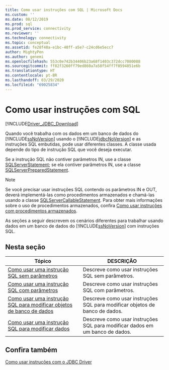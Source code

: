 ```yaml
---
title: Como usar instruções com SQL | Microsoft Docs
ms.custom: ''
ms.date: 08/12/2019
ms.prod: sql
ms.prod_service: connectivity
ms.reviewer: ''
ms.technology: connectivity
ms.topic: conceptual
ms.assetid: fe28f48a-e1bc-48ff-a5e7-c24cd6e5ecc7
author: MightyPen
ms.author: genemi
ms.openlocfilehash: 553c0e742b34406b23a68f1403c372dcc7080088
ms.sourcegitcommit: ff82f3260ff79ed860a7a58f54ff7f0594851e6b
ms.translationtype: HT
ms.contentlocale: pt-BR
ms.lasthandoff: 03/29/2020
ms.locfileid: "69025834"
---
```

# <a name="using-statements-with-sql"></a>Como usar instruções com SQL

[!INCLUDE[Driver_JDBC_Download](../../includes/driver_jdbc_download.md)]

Quando você trabalha com os dados em um banco de dados do [!INCLUDE[ssNoVersion](../../includes/ssnoversion-md.md)] usando o [!INCLUDE[jdbcNoVersion](../../includes/jdbcnoversion_md.md)] e as instruções SQL embutidas, pode usar diferentes classes. A classe usada depende do tipo de instrução SQL que você deseja executar.  
  
Se a instrução SQL não contiver parâmetros IN, use a classe [SQLServerStatement](../../connect/jdbc/reference/sqlserverstatement-class.md); se ela contiver parâmetros IN, use a classe [SQLServerPreparedStatement](../../connect/jdbc/reference/sqlserverpreparedstatement-class.md).  
  
> [!NOTE]  
> Se você precisar usar instruções SQL contendo os parâmetros IN e OUT, deverá implementá-las como procedimentos armazenados e chamá-las usando a classe [SQLServerCallableStatement](../../connect/jdbc/reference/sqlservercallablestatement-class.md). Para obter mais informações sobre o uso de procedimentos armazenados, confira [Como usar instruções com procedimentos armazenados](../../connect/jdbc/using-statements-with-stored-procedures.md).  
  
As seções a seguir descrevem os cenários diferentes para trabalhar usando dados em um banco de dados do [!INCLUDE[ssNoVersion](../../includes/ssnoversion-md.md)] com instruções SQL.  

## <a name="in-this-section"></a>Nesta seção  

| Tópico                                                                                                                        | DESCRIÇÃO                                                       |
| ---------------------------------------------------------------------------------------------------------------------------- | ----------------------------------------------------------------- |
| [Como usar uma instrução SQL sem parâmetros](../../connect/jdbc/using-an-sql-statement-with-no-parameters.md)                 | Descreve como usar instruções SQL sem parâmetros.   |
| [Como usar uma instrução SQL com parâmetros](../../connect/jdbc/using-an-sql-statement-with-parameters.md)                       | Descreve como usar instruções SQL com parâmetros.      |
| [Como usar uma instrução SQL para modificar objetos de banco de dados](../../connect/jdbc/using-an-sql-statement-to-modify-database-objects.md) | Descreve como usar instruções SQL para modificar objetos de banco de dados.   |
| [Como usar uma instrução SQL para modificar dados](../../connect/jdbc/using-an-sql-statement-to-modify-data.md)                         | Descreve como usar instruções SQL para modificar dados em um banco de dados. |
  
## <a name="see-also"></a>Confira também

[Como usar instruções com o JDBC Driver](../../connect/jdbc/using-statements-with-the-jdbc-driver.md)  
